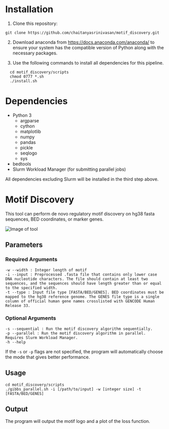 # Installation


1. Clone this repository:

```shell
git clone https://github.com/chaitanyasrinivasan/motif_discovery.git
```

2. Download anaconda from https://docs.anaconda.com/anaconda/ to ensure your system has the compatible version of Python along with the necessary packages.

3. Use the following commands to install all dependencies for this pipeline.

```shell
  cd motif_discovery/scripts
  chmod 0777 *.sh
  ./install.sh
```
# Dependencies

- Python 3
	- argparse
	- cython
	- matplotlib
	- numpy
	- pandas
	- pickle
	- seqlogo
	- sys
- bedtools
- Slurm Workload Manager (for submitting parallel jobs)

All dependencies excluding Slurm will be installed in the third step above.

# **Motif Discovery**

This tool can perform de novo regulatory motif discovery on hg38 fasta sequences, BED coordinates, or marker genes.

![Image of tool](https://github.com/chaitanyasrinivasan/motif_discovery/motif_discovery.jpg)

## Parameters

### Required Arguments

```
-w --width : Integer length of motif
-i --input : Preprocessed .fasta file that contains only lower case DNA nucleotide characters. The file should contain at least two sequences, and the sequences should have length greater than or equal to the specified width.  
-t --type : Input file type [FASTA/BED/GENES]. BED coordinates must be mapped to the hg38 reference genome. The GENES file type is a single column of official human gene names crosslisted with GENCODE Human Release 33.
```

### Optional Arguments

```
-s --sequential : Run the motif discovery algorithm sequentially.
-p --parallel : Run the motif discovery algorithm in parallel. Requires Slurm Workload Manager.  
-h --help
```

If the `-s` or `-p` flags are not specified, the program will automatically choose the mode that gives better performance.

## Usage

```shell
cd motif_discovery/scripts
./gibbs_parallel.sh -i [/path/to/input] -w [integer size] -t [FASTA/BED/GENES]
```
## Output

The program will output the motif logo and a plot of the loss function.
